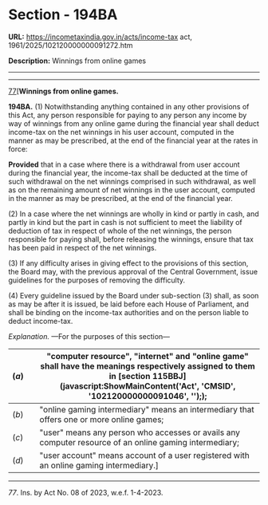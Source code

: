# Section - 194BA

**URL:** https://incometaxindia.gov.in/acts/income-tax act, 1961/2025/102120000000091272.htm

**Description:** Winnings from online games

---

****

[77](javascript:ShowFootnote\('fn77'\);)[**Winnings from online games.**

**194BA.** (1) Notwithstanding anything contained in any other provisions of this Act, any person responsible for paying to any person any income by way of winnings from any online game during the financial year shall deduct income-tax on the net winnings in his user account, computed in the manner as may be prescribed, at the end of the financial year at the rates in force:

**Provided** that in a case where there is a withdrawal from user account during the financial year, the income-tax shall be deducted at the time of such withdrawal on the net winnings comprised in such withdrawal, as well as on the remaining amount of net winnings in the user account, computed in the manner as may be prescribed, at the end of the financial year.

(2) In a case where the net winnings are wholly in kind or partly in cash, and partly in kind but the part in cash is not sufficient to meet the liability of deduction of tax in respect of whole of the net winnings, the person responsible for paying shall, before releasing the winnings, ensure that tax has been paid in respect of the net winnings.

(3) If any difficulty arises in giving effect to the provisions of this section, the Board may, with the previous approval of the Central Government, issue guidelines for the purposes of removing the difficulty.

(4) Every guideline issued by the Board under sub-section (3) shall, as soon as may be after it is issued, be laid before each House of Parliament, and shall be binding on the income-tax authorities and on the person liable to deduct income-tax.

_Explanation._ —For the purposes of this section—

(_a_)|  |  "computer resource", "internet" and "online game" shall have the meanings respectively assigned to them in [section 115BBJ](javascript:ShowMainContent\('Act', 'CMSID', '102120000000091046', ''\););  
---|---|---  
(_b_)|  |  "online gaming intermediary" means an intermediary that offers one or more online games;  
(_c_)|  |  "user" means any person who accesses or avails any computer resource of an online gaming intermediary;  
(_d_)|  |  "user account" means account of a user registered with an online gaming intermediary.]  
  
* * *

_77_. Ins. by Act No. 08 of 2023, w.e.f. 1-4-2023.